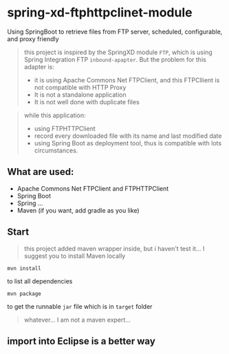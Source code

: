 # spring-xd-ftphttpclinet-module

Using SpringBoot to retrieve files from FTP server, scheduled, configurable, and proxy friendly

> this project is inspired by the SpringXD module `FTP`, which is using Spring Integration FTP `inbound-apapter`. But the problem for this adapter is:
>
>  - it is using Apache Commons Net FTPClient, and this FTPCllient is not compatible with HTTP Proxy
>  - It is not a standalone application
>  - It is not well done with duplicate files

> while this application:
>
>  - using FTPHTTPClient
>  - record every downloaded file with its name and last modified date
>  - using Spring Boot as deployment tool, thus is compatible with lots circumstances.

## What are used:

- Apache Commons Net FTPClient and FTPHTTPClient
- Spring Boot
- Spring ...
- Maven (if you want, add gradle as you like)

## Start

> this project added maven wrapper inside, but i haven't test it... I suggest you to install Maven locally

    mvn install
    
to list all dependencies

    mvn package
    
to get the runnable `jar` file which is in `target` folder

> whatever... I am not a maven expert...

## import into Eclipse is a better way